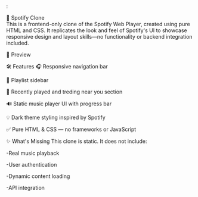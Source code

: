 :

🎵 Spotify Clone 
<br>
This is a frontend-only clone of the Spotify Web Player, created using pure HTML and CSS. It replicates the look and feel of Spotify's UI to showcase responsive design and layout skills—no functionality or backend integration included.

📸 Preview

🛠️ Features
🎧 Responsive navigation bar

📂 Playlist sidebar

💚 Recently played and treding near you section 

🔊 Static music player UI with progress bar

💡 Dark theme styling inspired by Spotify

✅ Pure HTML & CSS — no frameworks or JavaScript

✨ What's Missing
This clone is static. It does not include:

-Real music playback

-User authentication

-Dynamic content loading

-API integration



